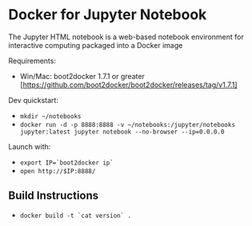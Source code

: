 # Docker for Jupyter Notebook

The Jupyter HTML notebook is a web-based notebook environment for interactive computing packaged into a Docker image

Requirements:
* Win/Mac: boot2docker 1.7.1 or greater [https://github.com/boot2docker/boot2docker/releases/tag/v1.7.1]

Dev quickstart:
* ``mkdir ~/notebooks``
* ``docker run -d -p 8888:8888 -v ~/notebooks:/jupyter/notebooks jupyter:latest jupyter notebook --no-browser --ip=0.0.0.0``

Launch with:
* ``export IP=`boot2docker ip` ``
* ``open http://$IP:8888/``


## Build Instructions
* ``docker build -t `cat version` .``
